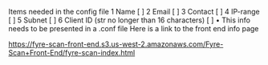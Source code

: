 Items needed in the config file
 1 Name [ ]
 2 Email [ ]
 3 Contact [ ]
 4 IP-range [ ]
 5 Subnet [ ]
 6 Client ID (str no longer than 16 characters) [ ]
 • This info needs to be presented in a .conf file
Here is a link to the front end info page 

https://fyre-scan-front-end.s3.us-west-2.amazonaws.com/Fyre-Scan+Front-End/fyre-scan-index.html
